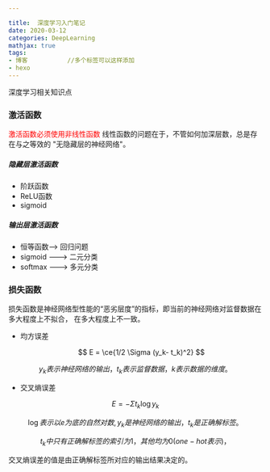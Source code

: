 ```yaml
---

title:  深度学习入门笔记
date: 2020-03-12
categories: DeepLearning
mathjax: true
tags:
- 博客           //多个标签可以这样添加
- hexo  
---
```


深度学习相关知识点

<!-- more -->



### 激活函数
<font color="red">激活函数必须使用非线性函数</font>
线性函数的问题在于，不管如何加深层数，总是存在与之等效的 "无隐藏层的神经网络"。

##### 隐藏层激活函数
* 阶跃函数
* ReLU函数
*  sigmoid                                        

##### 输出层激活函数
* 恒等函数-->  回归问题
* sigmoid ---> 二元分类
* softmax ---> 多元分类  

### 损失函数
损失函数是神经网络型性能的“恶劣层度”的指标，即当前的神经网络对监督数据在多大程度上不拟合，
在多大程度上不一致。
* 均方误差  
  
  
  $$
  E = \ce{1/2 \Sigma (y_k- t_k)^2}
  $$

$$
y_k 表示神经网络的输出，t_k表示监督数据， k表示数据的维度。
$$



* 交叉熵误差   

$$
E = - \Sigma t_k \log y_k
$$

$$
\log 表示以e为底的自然对数, y_k是神经网络的输出，t_k是正确解标签。
$$

$$
t_k中只有正确解标签的索引为1，其他均为0(one-hot表示)，
$$

交叉熵误差的值是由正确解标签所对应的输出结果决定的。                                                                                          









